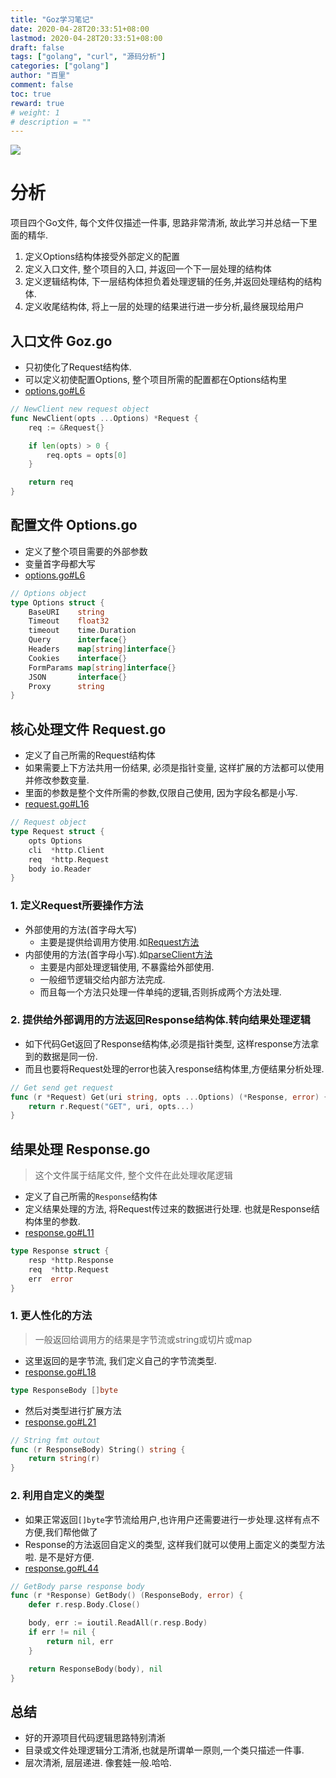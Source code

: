 ```yaml
---
title: "Goz学习笔记"
date: 2020-04-28T20:33:51+08:00
lastmod: 2020-04-28T20:33:51+08:00
draft: false
tags: ["golang", "curl", "源码分析"]
categories: ["golang"]
author: "百里"
comment: false
toc: true
reward: true
# weight: 1
# description = ""
---
```

![](https://cdn.jsdelivr.net/gh/yezihack/assets/b/20200428203103.png?imageslim)

# 分析
项目四个Go文件, 每个文件仅描述一件事, 思路非常清淅, 故此学习并总结一下里面的精华.
1. 定义Options结构体接受外部定义的配置
1. 定义入口文件, 整个项目的入口, 并返回一个下一层处理的结构体
1. 定义逻辑结构体, 下一层结构体担负着处理逻辑的任务,并返回处理结构的结构体.
1. 定义收尾结构体, 将上一层的处理的结果进行进一步分析,最终展现给用户



## 入口文件 Goz.go
- 只初使化了Request结构体. 
- 可以定义初使配置Options, 整个项目所需的配置都在Options结构里
- [options.go#L6](https://github.com/idoubi/goz/blob/master/options.go#L6)
```go
// NewClient new request object
func NewClient(opts ...Options) *Request {
	req := &Request{}

	if len(opts) > 0 {
		req.opts = opts[0]
	}

	return req
}
```
## 配置文件 Options.go
- 定义了整个项目需要的外部参数
- 变量首字母都大写
- [options.go#L6](https://github.com/idoubi/goz/blob/master/options.go#L6)
```go
// Options object
type Options struct {
	BaseURI    string
	Timeout    float32
	timeout    time.Duration
	Query      interface{}
	Headers    map[string]interface{}
	Cookies    interface{}
	FormParams map[string]interface{}
	JSON       interface{}
	Proxy      string
}
```

## 核心处理文件 Request.go
- 定义了自己所需的Request结构体
- 如果需要上下方法共用一份结果, 必须是指针变量, 这样扩展的方法都可以使用并修改参数变量.
- 里面的参数是整个文件所需的参数,仅限自己使用, 因为字段名都是小写.
- [request.go#L16](https://github.com/idoubi/goz/blob/master/request.go#L16)
```go
// Request object
type Request struct {
	opts Options
	cli  *http.Client
	req  *http.Request
	body io.Reader
}
```

### 1. 定义Request所要操作方法
- 外部使用的方法(首字母大写)
    - 主要是提供给调用方使用.如[Request方法](https://github.com/idoubi/goz/blob/master/request.go#L54)
- 内部使用的方法(首字母小写).如[parseClient方法](https://github.com/idoubi/goz/blob/master/request.go#L119)
    - 主要是内部处理逻辑使用, 不暴露给外部使用.
    - 一般细节逻辑交给内部方法完成.
    - 而且每一个方法只处理一件单纯的逻辑,否则拆成两个方法处理.


### 2. 提供给外部调用的方法返回Response结构体.转向结果处理逻辑
- 如下代码Get返回了Response结构体,必须是指针类型, 这样response方法拿到的数据是同一份.
- 而且也要将Request处理的error也装入response结构体里,方便结果分析处理.
```go
// Get send get request
func (r *Request) Get(uri string, opts ...Options) (*Response, error) {
	return r.Request("GET", uri, opts...)
}
```

## 结果处理 Response.go
> 这个文件属于结尾文件, 整个文件在此处理收尾逻辑 

- 定义了自己所需的`Response`结构体
- 定义结果处理的方法, 将Request传过来的数据进行处理. 也就是Response结构体里的参数.
- [response.go#L11](https://github.com/idoubi/goz/blob/master/response.go#L11)
```go
type Response struct {
	resp *http.Response
	req  *http.Request
	err  error
}
```

### 1. 更人性化的方法
> 一般返回给调用方的结果是字节流或string或切片或map

- 这里返回的是字节流, 我们定义自己的字节流类型.
- [response.go#L18](https://github.com/idoubi/goz/blob/master/response.go#L18)
```go
type ResponseBody []byte
```
- 然后对类型进行扩展方法
- [response.go#L21](https://github.com/idoubi/goz/blob/master/response.go#L21)
```go
// String fmt outout
func (r ResponseBody) String() string {
	return string(r)
}
```

### 2. 利用自定义的类型
- 如果正常返回`[]byte`字节流给用户,也许用户还需要进行一步处理.这样有点不方便,我们帮他做了
- Response的方法返回自定义的类型, 这样我们就可以使用上面定义的类型方法啦. 是不是好方便.
- [response.go#L44](https://github.com/idoubi/goz/blob/master/response.go#L44)
```go
// GetBody parse response body
func (r *Response) GetBody() (ResponseBody, error) {
	defer r.resp.Body.Close()

	body, err := ioutil.ReadAll(r.resp.Body)
	if err != nil {
		return nil, err
	}

	return ResponseBody(body), nil
}
```

## 总结
- 好的开源项目代码逻辑思路特别清淅
- 目录或文件处理逻辑分工清淅,也就是所谓单一原则,一个类只描述一件事.
- 层次清淅, 层层递进. 像套娃一般.哈哈.